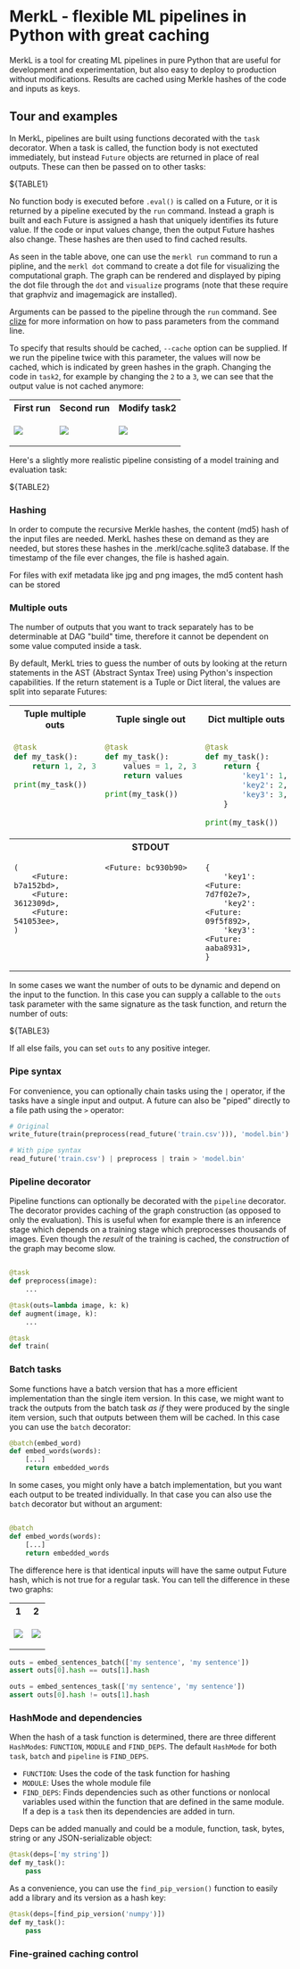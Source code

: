 # MerkL - flexible ML pipelines in Python with great caching

MerkL is a tool for creating ML pipelines in pure Python that are useful for development and experimentation, but also
easy to deploy to production without modifications. Results are cached using Merkle hashes of the code and inputs as keys.

## Tour and examples

In MerkL, pipelines are built using functions decorated with the `task` decorator. When a task is called, the function
body is not exectuted immediately, but instead `Future` objects are returned in place of real outputs. These can then be
passed on to other tasks:

${TABLE1}

No function body is executed before `.eval()` is called on a Future, or it is returned by a pipeline executed by the `run` command.
Instead a graph is built and each Future is assigned a hash that uniquely identifies its future value. If the code or input values change, then the
output Future hashes also change. These hashes are then used to find cached results.

As seen in the table above, one can use the `merkl run` command to run a pipline, and the `merkl dot` command to create
a dot file for visualizing the computational graph. The graph can be rendered and displayed by piping the dot file
through the `dot` and `visualize` programs (note that these require that graphviz and imagemagick are installed).

Arguments can be passed to the pipeline through the `run` command. See [clize](https://clize.readthedocs.io/en/stable/)
for more information on how to pass parameters from the command line.

To specify that results should be cached, `--cache` option can be supplied. If we run the pipeline twice with this parameter, the values will now be cached,
which is indicated by green hashes in the graph. Changing the code in `task2`, for example by changing the `2` to a `3`, we can see that the output value is
not cached anymore:

<table>
<tr>
<th>First run</th>
<th>Second run</th>
<th>Modify task2</th>
</tr>

<tr>
<td>

![](docs/pipeline1.png)

</td>
<td>

![](docs/pipeline1_2.png)

</td>
<td>

![](docs/pipeline1_3.png)

</td>
</tr>

</table>

Here's a slightly more realistic pipeline consisting of a model training and evaluation task:

${TABLE2}

### Hashing

In order to compute the recursive Merkle hashes, the content (md5) hash of the
input files are needed. MerkL hashes these on demand as they are needed, but
stores these hashes in the .merkl/cache.sqlite3 database. If the timestamp of
the file ever changes, the file is hashed again.

For files with exif metadata like jpg and png images, the md5 content hash can be stored

### Multiple outs

The number of outputs that you want to track separately has to be determinable at DAG "build" time,
therefore it cannot be dependent on some value computed inside a task.

By default, MerkL tries to guess the number of outs by looking at the return statements in the AST (Abstract Syntax
Tree) using Python's inspection capabilities. If the return statement is a Tuple or Dict literal, the values are split
into separate Futures:

<table>
<tr>
<th>Tuple multiple outs</th>
<th>Tuple single out</th>
<th>Dict multiple outs</th>
</tr>
<tr>
<td valign="top">

```python
@task
def my_task():
    return 1, 2, 3

print(my_task())
```

</td>
<td valign="top">

```python
@task
def my_task():
    values = 1, 2, 3
    return values

print(my_task())
```

</td>
<td valign="top">

```python
@task
def my_task():
    return {
        'key1': 1,
        'key2': 2,
        'key3': 3,
    }

print(my_task())
```

</td>
</tr>

<tr>
<th colspan="3">STDOUT</th>
</tr>

<tr>
<td valign="top">

```
(
    <Future: b7a152bd>,
    <Future: 3612309d>,
    <Future: 541053ee>,
)
```

</td>
<td valign="top">

```
<Future: bc930b90>
```

</td>
<td valign="top">

```
{
    'key1': <Future: 7d7f02e7>,
    'key2': <Future: 09f5f892>,
    'key3': <Future: aaba8931>,
}
```

</td>
</tr>
</table>

In some cases we want the number of outs to be dynamic and depend on the input to the function. In this case you can
supply a callable to the `outs` task parameter with the same signature as the task function, and return the number of
outs:

${TABLE3}

If all else fails, you can set `outs` to any positive integer.

### Pipe syntax

For convenience, you can optionally chain tasks using the `|` operator, if the tasks have a single input and output. A
future can also be "piped" directly to a file path using the `>` operator:

```python
# Original
write_future(train(preprocess(read_future('train.csv'))), 'model.bin')

# With pipe syntax
read_future('train.csv') | preprocess | train > 'model.bin'
```

### Pipeline decorator

Pipeline functions can optionally be decorated with the `pipeline` decorator. The decorator provides caching of the
graph construction (as opposed to only the evaluation). This is useful when for example there is an inference stage
which depends on a training stage which preprocesses thousands of images. Even though the _result_ of the training is
cached, the _construction_ of the graph may become slow.

```python

@task
def preprocess(image):
    ...

@task(outs=lambda image, k: k)
def augment(image, k):
    ...

@task
def train(

```

### Batch tasks

Some functions have a batch version that has a more efficient implementation than the single item version. In this case, we
might want to track the outputs from the batch task _as if_ they were produced by the single item version, such that
outputs between them will be cached. In this case you can use the `batch` decorator:

```python
@batch(embed_word)
def embed_words(words):
    [...]
    return embedded_words
```

In some cases, you might only have a batch implementation, but you want each output to be treated individually. In that
case you can also use the `batch` decorator but without an argument:

```python

@batch
def embed_words(words):
    [...]
    return embedded_words

```
The difference here is that identical inputs will have the same output Future hash, which is not true for a regular
task. You can tell the difference in these two graphs:

<table>
<tr>
<th>1</th>
<th>2</th>
</tr>
<tr>
<td valign="top">

![](docs/pipeline4_1.png)

</td>
<td valign="top">

![](docs/pipeline4_2.png)

</td>
</tr>

</table>


```python
outs = embed_sentences_batch(['my sentence', 'my sentence'])
assert outs[0].hash == outs[1].hash

outs = embed_sentences_task(['my sentence', 'my sentence'])
assert outs[0].hash != outs[1].hash
```

### HashMode and dependencies

When the hash of a task function is determined, there are three different `HashMode`s: `FUNCTION`, `MODULE` and
`FIND_DEPS`. The default `HashMode` for both `task`, `batch` and `pipeline` is `FIND_DEPS`.

* `FUNCTION`: Uses the code of the task function for hashing
* `MODULE`: Uses the whole module file
* `FIND_DEPS`: Finds dependencies such as other functions or nonlocal variables used within the function that are
  defined in the same module. If a dep is a `task` then its dependencies are added in turn.

Deps can be added manually and could be a module, function, task, bytes, string or any JSON-serializable object:

```python
@task(deps=['my string'])
def my_task():
    pass
```

As a convenience, you can use the `find_pip_version()` function to easily add a library and its version as a hash key:

```python
@task(deps=[find_pip_version('numpy')])
def my_task():
    pass
```

### Fine-grained caching control
